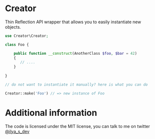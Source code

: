 Creator
=======

Thin Reflection API wrapper that allows you to easily instantiate new objects.

```php
use Creator\Creator;

class Foo {

    public function __construct(AnotherClass $foo, $bar = 42)
    {
       // ....
    }
  
}

// do not want to instantiate it manually? here is what you can do

Creator::make('Foo') // => new instance of Foo 
```

# Additional information

The code is licensed under the MIT license, you can talk to me on twitter [@ilya_s_dev](https://twitter.com/ilya_s_dev)
